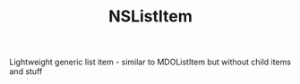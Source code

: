 ﻿---
uid: crmscript_ref_NSListItem
title: NSListItem
intellisense: Void.NSListItem
keywords: NSListItem
so.topic: reference
---

Lightweight generic list item - similar to MDOListItem but without child items and stuff
